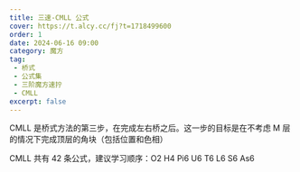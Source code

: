 ```yaml
---
title: 三速-CMLL 公式
cover: https://t.alcy.cc/fj?t=1718499600
order: 1
date: 2024-06-16 09:00
category: 魔方
tag: 
 - 桥式
 - 公式集
 - 三阶魔方速拧
 - CMLL
excerpt: false
---
```


CMLL 是桥式方法的第三步，在完成左右桥之后。这一步的目标是在不考虑 M 层的情况下完成顶层的角块（包括位置和色相）

CMLL 共有 42 条公式，建议学习顺序：O2 H4 Pi6 U6 T6 L6 S6 As6
